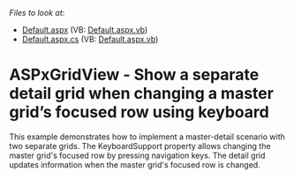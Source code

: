 <!-- default file list -->
*Files to look at*:

* [Default.aspx](./CS/WebSite/Default.aspx) (VB: [Default.aspx.vb](./VB/WebSite/Default.aspx.vb))
* [Default.aspx.cs](./CS/WebSite/Default.aspx.cs) (VB: [Default.aspx.vb](./VB/WebSite/Default.aspx.vb))
<!-- default file list end -->
# ASPxGridView - Show a separate detail grid when changing a master grid’s focused row using keyboard


<p>This example demonstrates how to implement a master-detail scenario with two separate grids. The KeyboardSupport property allows changing the master grid's focused row by pressing navigation keys. The detail grid updates information when the master grid's focused row is changed.</p><br />


<br/>


